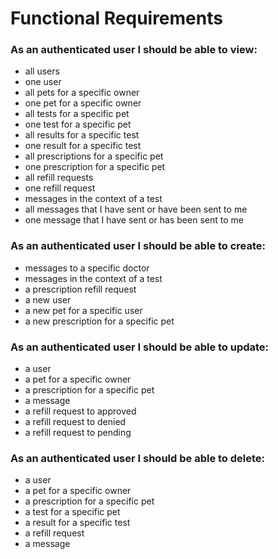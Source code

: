 # Functional Requirements

### As an authenticated user I should be able to view:                                                            

 - all users                                                       
 - one user                                                  
 - all pets for a specific owner                             
 - one pet for a specific owner                              
 - all tests for a specific pet                              
 - one test for a specific pet
 - all results for a specific test
 - one result for a specific test
 - all prescriptions for a specific pet                      
 - one prescription for a specific pet                       
 - all refill requests                                             
 - one refill request                                              
 - messages in the context of a test                         
 - all messages that I have sent or have been sent to me    
 - one message that I have sent or has been sent to me      

### As an authenticated user I should be able to create: 

 - messages to a specific doctor                                    
 - messages in the context of a test                         
 - a prescription refill request                                    
 - a new user                                                  
 - a new pet for a specific user                                   
 - a new prescription for a specific pet                           

### As an authenticated user I should be able to update:

 - a user                                               
 - a pet for a specific owner                                      
 - a prescription for a specific pet                               
 - a message                                                   
 - a refill request to approved                                    
 - a refill request to denied                                      
 - a refill request to pending                                 

### As an authenticated user I should be able to delete:

 - a user                                                      
 - a pet for a specific owner                                  
 - a prescription for a specific pet                           
 - a test for a specific pet     
 - a result for a specific test
 - a refill request                                            
 - a message                                                   